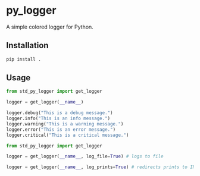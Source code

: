 # py_logger

A simple colored logger for Python.

## Installation

```bash
pip install .
```

## Usage

```python
from std_py_logger import get_logger

logger = get_logger(__name__)

logger.debug("This is a debug message.")
logger.info("This is an info message.")
logger.warning("This is a warning message.")
logger.error("This is an error message.")
logger.critical("This is a critical message.")
```

```python
from std_py_logger import get_logger

logger = get_logger(__name__, log_file=True) # logs to file

logger = get_logger(__name__, log_prints=True) # redirects prints to INFO


```
